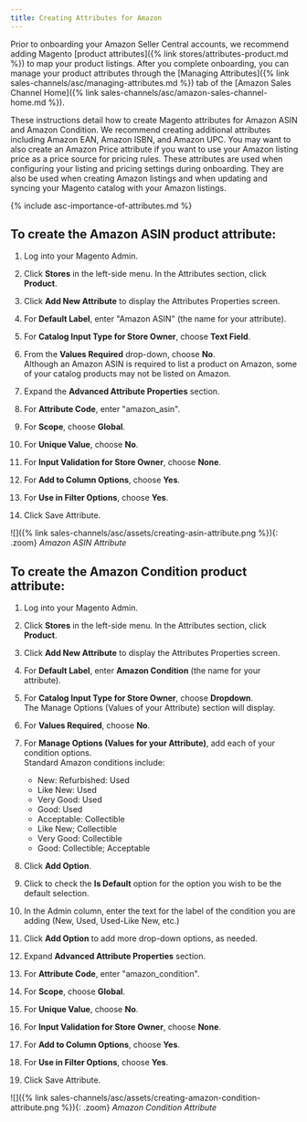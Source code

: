 ```yaml
---
title: Creating Attributes for Amazon
---
```



Prior to onboarding your Amazon Seller Central accounts, we recommend adding Magento [product attributes]({% link stores/attributes-product.md %}) to map your product listings. After you complete onboarding, you can manage your product attributes through the [Managing Attributes]({% link sales-channels/asc/managing-attributes.md %}) tab of the [Amazon Sales Channel Home]({% link sales-channels/asc/amazon-sales-channel-home.md %}).

These instructions detail how to create Magento attributes for Amazon ASIN and Amazon Condition. We recommend creating additional attributes including Amazon EAN, Amazon ISBN, and Amazon UPC. You may want to also create an Amazon Price attribute if you want to use your Amazon listing price as a price source for pricing rules. These attributes are used when configuring your listing and pricing settings during onboarding. They are also be used when creating Amazon listings and when updating and syncing your Magento catalog with your Amazon listings.

{% include asc-importance-of-attributes.md %}

## To create the Amazon ASIN product attribute:

1. Log into your Magento Admin.

1. Click **Stores** in the left-side menu. In the Attributes section, click **Product**.

1. Click **Add New Attribute** to display the Attributes Properties screen.

1. For **Default Label**, enter "Amazon ASIN" (the name for your attribute).

1. For **Catalog Input Type for Store Owner**, choose **Text Field**.

1. From the **Values Required** drop-down, choose **No**.
<br/>Although an Amazon ASIN is required to list a product on Amazon, some of your catalog products may not be listed on Amazon.

1. Expand the **Advanced Attribute Properties** section.

1. For **Attribute Code**, enter "amazon_asin".

1. For **Scope**, choose **Global**.

1. For **Unique Value**, choose **No**.

1. For **Input Validation for Store Owner**, choose **None**.

1. For **Add to Column Options**, choose **Yes**.

1. For **Use in Filter Options**, choose **Yes**.

1. Click <span class="btn">Save Attribute</span>.

![]({% link sales-channels/asc/assets/creating-asin-attribute.png %}){: .zoom}
_Amazon ASIN Attribute_

## To create the Amazon Condition product attribute:

1. Log into your Magento Admin.

1. Click **Stores** in the left-side menu. In the Attributes section, click **Product**.

1. Click **Add New Attribute** to display the Attributes Properties screen.

1. For **Default Label**, enter **Amazon Condition** (the name for your attribute).

1. For **Catalog Input Type for Store Owner**, choose **Dropdown**.
<br/>The Manage Options (Values of your Attribute) section will display.

1. For **Values Required**, choose **No**.

1. For **Manage Options (Values for your Attribute)**, add each of your condition options.
<br/>Standard Amazon conditions include:

    - New: Refurbished: Used
    - Like New: Used
    - Very Good: Used
    - Good: Used
    - Acceptable: Collectible
    - Like New; Collectible
    - Very Good: Collectible
    - Good: Collectible; Acceptable

1. Click **Add Option**.

1. Click to check the **Is Default** option for the option you wish to be the default selection.

1. In the Admin column, enter the text for the label of the condition you are adding (New, Used, Used-Like New, etc.)

1. Click **Add Option** to add more drop-down options, as needed.

1. Expand **Advanced Attribute Properties** section.

1. For **Attribute Code**, enter "amazon_condition".

1. For **Scope**, choose **Global**.

1. For **Unique Value**, choose **No**.

1. For **Input Validation for Store Owner**, choose **None**.

1. For **Add to Column Options**, choose **Yes**.

1. For **Use in Filter Options**, choose **Yes**.

1. Click <span class="btn">Save Attribute</span>.

![]({% link sales-channels/asc/assets/creating-amazon-condition-attribute.png %}){: .zoom}
_Amazon Condition Attribute_
